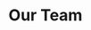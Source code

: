 ---
layout: profiles
permalink: /people/
title: Our Team
description: The talented team making VISTA a reality.
nav: true
nav_order: 7

profiles:
  # if you want to include more than one profile, just replicate the following block
  # and create one content file for each profile inside _pages/
  - align: left
    image: profiles/haoyu-li.jpg
    content: about_haoyu-li.md
    image_circular: false # crops the image to make it circular
    more_info: >

  - align: left
    image: profiles/yong-zhuang.jpg
    content: about_yong-zhuang.md
    image_circular: false # crops the image to make it circular
    more_info: >   

  - align: right
    image: profiles/patrick-waga.jpg
    content: about_patrick-waga.md
    image_circular: false # crops the image to make it circular
    more_info: >

  - align: right
    image: profiles/dileep-kalisetti.jpg
    content: about_dileep-kalisetti.md
    image_circular: false # crops the image to make it circular
    more_info: >   

  - align: right
    image: profiles/nishan-khanal.jpg
    content: about_nishan-khanal.md
    image_circular: false # crops the image to make it circular
    more_info: > 

  - align: right
    image: profiles/kyle-maitner.jpg
    content: about_kyle-maitner.md
    image_circular: false # crops the image to make it circular
    more_info: > 
---